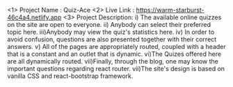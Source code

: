 <1> Project Name : Quiz-Ace
<2> Live Link :  https://warm-starburst-46c4a4.netlify.app
<3> Project Description:
                       i) The available online quizzes on the site are open to everyone.
                       ii) Anybody can select their preferred topic here.
                       iii)Anybody may view the quiz's statistics here.
                       iv) In order to avoid confusion, questions are also presented together with their correct answers.
                       v) All of the pages are appropriately routed, coupled with a header that is a constant  and an outlet that is dynamic.
                       vi)The Quizes offered here are all dynamically routed.
                       vii)Finally, through the blog, one may know the important questions regarding react router.
                       vii)The site's design is based on vanilla CSS and react-bootstrap framework.